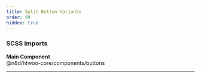 ```yaml
---
title: Split Button Variants
order: 99
hidden: true
---
```


### SCSS Imports

**Main Component**\
@n8d/htwoo-core/components/buttons

***